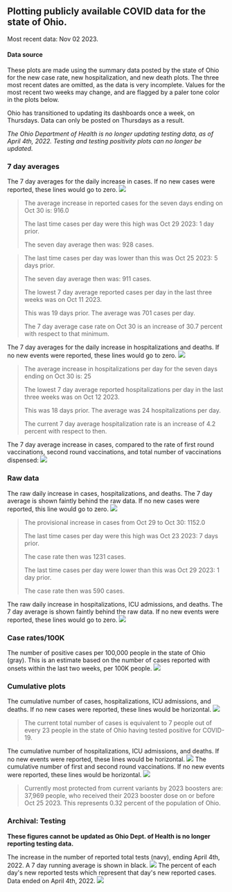 ## Plotting publicly available COVID data for the state of Ohio. 

Most recent data: Nov 02 2023. 

#### Data source
These plots are made using the summary data posted by the state of Ohio for the new case rate,
    new hospitalization, and new death plots. The three most recent dates are omitted, as the data is very incomplete. Values for the most recent two weeks may change, and are flagged by a paler tone color in the plots below. 

Ohio has transitioned to updating its dashboards once a week, on Thursdays. Data can only be posted on Thursdays as a result. 

*The Ohio Department of Health is no longer updating testing data, as of April 4th, 2022. Testing and testing positivity plots can no longer be updated.* 

### 7 day averages
The 7 day averages for the daily increase in cases. If no new cases were reported, these lines would go to zero.
![](7dayaverage_cases.png)

>The average increase in reported cases for the seven days ending on Oct 30 is: 916.0
>
>The last time cases per day were this high was Oct 29 2023: 1 day prior.
>
>The seven day average then was: 928 cases.

>
>The last time cases per day was lower than this was Oct 25 2023: 5 days prior.
>
>The seven day average then was: 911 cases.
>
>The lowest 7 day average reported cases per day in the last three weeks was on Oct 11 2023.
>
>This was 19 days prior. The average was 701 cases per day.
>
>The 7 day average case rate on Oct 30 is an increase of 30.7 percent with respect to that minimum.

The 7 day averages for the daily increase in hospitalizations and deaths. If no new events were reported, these lines would go to zero.
![](7dayaverage_hospital.png)

>The average increase in hospitalizations per day for the seven days ending on Oct 30 is: 25
>
>The lowest 7 day average reported hospitalizations per day in the last three weeks was on Oct 12 2023.
>
>This was 18 days prior. The average was 24 hospitalizations per day.
>
>The current 7 day average hospitalization rate is an increase of 4.2 percent with respect to then.

The 7 day average increase in cases, compared to the rate of first round vaccinations, second round vaccinations, and total number of vaccinations dispensed:
![](DailyVaccinationsCases.png)

### Raw data
The raw daily increase in cases, hospitalizations, and deaths. The 7 day average is shown faintly behind the raw data. If no new cases were reported, this line would go to zero.
![](DailyCases.png)

>The provisional increase in cases from Oct 29 to Oct 30: 1152.0 
>
>The last time cases per day were this high was Oct 23 2023: 7 days prior. 
>
>The case rate then was 1231 cases.
>
>The last time cases per day were lower than this was Oct 29 2023: 1 day prior. 
>
>The case rate then was 590 cases.

The raw daily increase in hospitalizations, ICU admissions, and deaths. The 7 day average is shown faintly behind the raw data. If no new events were reported, these lines would go to zero.
![](DailyHospitalizations.png)

### Case rates/100K 

The number of positive cases per 100,000 people in the state of Ohio (gray). This is an estimate based on the number of cases reported with onsets within the last two weeks, per 100K people.
![](7dayaverage_rate.png)
### Cumulative plots
The cumulative number of cases, hospitalizations, ICU admissions, and deaths. If no new cases were reported, these lines would be horizontal.
![](Cases.png)

>The current total number of cases is equivalent to 7 people out of every 23 people in the state of Ohio having tested positive for COVID-19.

The cumulative number of hospitalizations, ICU admissions, and deaths. If no new events were reported, these lines would be horizontal.
![](Hospitalizations.png)
The cumulative number of first and second round vaccinations. If no new events were reported, these lines would be horizontal.
![](Vaccinations.png)

>Currently most protected from current variants by 2023 boosters are: 37,969 people, who received their 2023 booster dose on or before Oct 25 2023.
>This represents 0.32 percent of the population of Ohio.

### Archival: Testing
**These figures cannot be updated as Ohio Dept. of Health is no longer reporting testing data.**

The increase in the number of reported total tests (navy), ending April 4th, 2022. A 7 day running average is shown in black.
![](DailyTests.png)
The percent of each day's new reported tests which represent that day's new reported cases. Data ended on April 4th, 2022.
![](percentpositive_tests.png)


